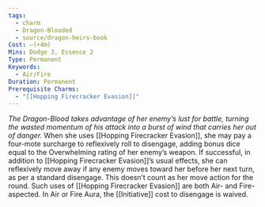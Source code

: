 ```yaml
---
tags:
  - charm
  - Dragon-Blooded
  - source/dragon-heirs-book
Cost: —(+4m)
Mins: Dodge 3, Essence 2
Type: Permanent
Keywords:
  - Air/Fire
Duration: Permanent
Prerequisite Charms:
  - "[[Hopping Firecracker Evasion]]"
---
```

*The Dragon-Blood takes advantage of her enemy’s lust for battle, turning the wasted momentum of his attack into a burst of wind that carries her out of danger.*
When she uses [[Hopping Firecracker Evasion]], she may pay a four-mote surcharge to reflexively roll to disengage, adding bonus dice equal to the Overwhelming rating of her enemy’s weapon. If successful, in addition to [[Hopping Firecracker Evasion]]’s usual effects, she can reflexively move away if any enemy moves toward her before her next turn, as per a standard disengage. This doesn’t count as her move action for the round. Such uses of [[Hopping Firecracker Evasion]] are both Air- and Fire-aspected.
In Air or Fire Aura, the [[Initiative]] cost to disengage is waived.